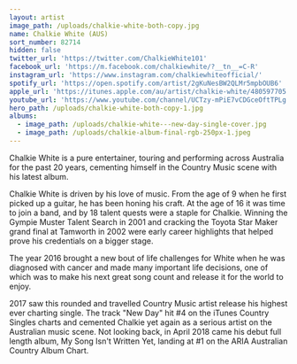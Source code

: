 ```yaml
---
layout: artist
image_path: /uploads/chalkie-white-both-copy.jpg
name: Chalkie White (AUS)
sort_number: 82714
hidden: false
twitter_url: 'https://twitter.com/ChalkieWhite101'
facebook_url: 'https://m.facebook.com/chalkiewhite/?__tn__=C-R'
instagram_url: 'https://www.instagram.com/chalkiewhiteofficial/'
spotify_url: 'https://open.spotify.com/artist/2gKuNesBW2QLMr5mpbOUB6'
apple_url: 'https://itunes.apple.com/au/artist/chalkie-white/480597705'
youtube_url: 'https://www.youtube.com/channel/UCTzy-mPiE7vCDGceOftTPLg'
hero_path: /uploads/chalkie-white-both-copy-1.jpg
albums:
  - image_path: /uploads/chalkie-white---new-day-single-cover.jpg
  - image_path: /uploads/chalkie-album-final-rgb-250px-1.jpeg
---
```


Chalkie White is a pure entertainer, touring and performing across Australia for the past 20 years, cementing himself in the Country Music scene with his latest album.

Chalkie White is driven by his love of music. From the age of 9 when he first picked up a guitar, he has been honing his craft. At the age of 16 it was time to join a band, and by 18 talent quests were a staple for Chalkie. Winning the Gympie Muster Talent Search in 2001 and cracking the Toyota Star Maker grand final at Tamworth in 2002 were early career highlights that helped prove his credentials on a bigger stage.

The year 2016 brought a new bout of life challenges for White when he was diagnosed with cancer and made many important life decisions, one of which was to make his next great song count and release it for the world to enjoy.

2017 saw this rounded and travelled Country Music artist release his highest ever charting single. The track "New Day" hit #4 on the iTunes Country Singles charts and cemented Chalkie yet again as a serious artist on the Australian music scene. Not looking back, in April 2018 came his debut full length album, My Song Isn't Written Yet, landing at #1 on the ARIA Australian Country Album Chart.